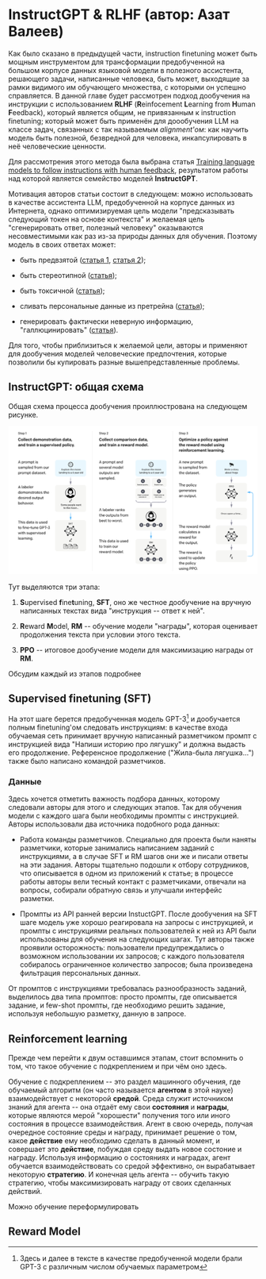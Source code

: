 # InstructGPT & RLHF (автор: Азат Валеев)

Как было сказано в предыдущей части, instruction finetuning может быть мощным инструментом для трансформации предобученной на большом корпусе данных языковой модели в полезного ассистента, решающего задачи, написанные человека, быть может, выходящие за рамки видимого им обучающего множества, с которыми он успешно справляется. В данной главе будет рассмотрен подход дообучения на инструкции с использованием **RLHF** (**R**einfocement **L**earning from **H**uman **F**eedback), который является общим, не привязанным к instruction finetuning; который может быть применён для доообучения LLM на классе задач, связанных с так называемым *alignment'ом*: как научить модель быть полезной, безвредной для человека, инкапсулировать в неё человеческие ценности.

Для рассмотрения этого метода была выбрана статья [Training language models to follow instructions
with human feedback](https://arxiv.org/pdf/2203.02155.pdf), результатом работы над которой является семейство моделей **InstructGPT**.

Мотивация авторов статьи состоит в следующем: можно использовать в качестве ассистента LLM, предобученной на корпусе данных из Интернета, однако оптимизируемая цель модели "предсказывать следующий токен на основе контекста" и желаемая цель "сгенерировать ответ, полезный человеку" оказываются несовместимыми как раз из-за природы данных для обучения. Поэтому модель в своих ответах может:

* быть предвзятой ([статья 1](https://arxiv.org/pdf/2101.11718.pdf), [статья 2](https://arxiv.org/pdf/2106.13219.pdf));

* быть стереотипной ([статья](https://arxiv.org/pdf/2004.09456.pdf));

* быть токсичной ([статья](https://arxiv.org/pdf/2009.11462.pdf));

* сливать персональные данные из претрейна ([статья](https://arxiv.org/pdf/2012.07805.pdf));

* генерировать фактически неверную информацию, "галлюцинировать" ([статья](https://arxiv.org/pdf/1908.09203.pdf)).

Для того, чтобы приблизиться к желаемой цели, авторы и применяют для дообучения моделей человеческие предпочтения, которые позволили бы купировать разные вышепредставленные проблемы. 

## InstructGPT: общая схема

Общая схема процесса дообучения проиллюстрована на следующем рисунке.

![Instruct GPT training overview](assets/instruct_gpt_scheme.png)

Тут выделяются три этапа:

1. **S**upervised **f**ine**t**uning, **SFT**, оно же честное дообучение на вручную написанных текстах вида "инструкция -- ответ к ней".

2. **R**eward **M**odel, **RM** -- обучение модели "награды", которая оценивает продолжения текста при условии этого текста.

3. **PPO** -- итоговое дообучение модели для максимизацию награды от **RM**.

Обсудим каждый из этапов подробнее 

## Supervised finetuning (SFT)

На этот шаге берется предобученная модель GPT-3[^1] и дообучается полным finetuning'ом следовать инструкциям: в качестве входа обучаемая сеть принимает вручную написанный разметчиком промпт с инструкцией вида "Напиши историю про лягушку" и должна выдасть его продолжение. Референсное продолжение ("Жила-была лягушка...") также было написано командой разметчиков.

### Данные

Здесь хочется отметить важность подбора данных, которому следовали авторы для этого и следующих этапов. Так для обучения модели с каждого шага были необходимы промпты с инструкцией. Авторы использовали два источника подобного рода данных:

* Работа команды разметчиков. Специально для проекта были наняты разметчики, которые занимались написанием заданий с инструкциями, а в случае SFT и RM шагов они же и писали ответы на эти задания. Авторы тщательно подошли к отбору сотрудников, что описывается в одном из приложений к статье; в процессе работы авторы вели тесный контакт с разметчиками, отвечали на вопросы, собирали обратную связь и улучшали интерфейс разметки. 

* Промпты из API ранней версии InstuctGPT. После дообучения на SFT шаге модель уже хорошо реагировала на запросы с инструкцией, и промпты с инструкциями реальных пользователей к ней из API были использованы для обучения на следующих шагах. Тут авторы также проявили осторожность: пользователи предупреждались о возможном использовании их запросов; с каждого пользователя собиралось ограниченное количество запросов; была произведена фильтрация персональных данных.

От промптов с инструкциями требовалась разнообразность заданий, выделилось два типа промптов: просто промпты, где описывается задание, и few-shot промпты, где необходимо решить задание, используя небольшую разметку, данную в запросе.

## Reinforcement learning

Прежде чем перейти к двум оставшимся этапам, стоит вспомнить о том, что такое обучение с подкреплением и при чём оно здесь. 

Обучение с подкреплением -- это раздел машинного обучения, где обучаемый алгоритм (он часто называется **агентом** в этой науке) взаимодействует с некоторой **средой**. Среда служит источником знаний для агента -- она отдаёт ему свои **состояния** и **награды**, которые являются мерой "хорошести" получения того или иного состояния в процессе взаимодействия. Агент в свою очередь, получая очередное состояние среды и награду, принимает решение о том, какое **действие** ему необходимо сделать в данный момент, и совершает это **действие**, побуждая среду выдать новое состоние и награду. Используя информацию о состояниях и наградах, агент обучается взаимодействовать со средой эффективно, он вырабатывает некоторую **стратегию**. И конечная цель агента -- обучить такую стратегию, чтобы максимизировать награду от своих сделанных действий. 




Можно обучение переформулировать 

## Reward Model


[^1]: Здесь и далее в тексте в качестве предобученной модели брали GPT-3  с различным числом обучаемых параметром